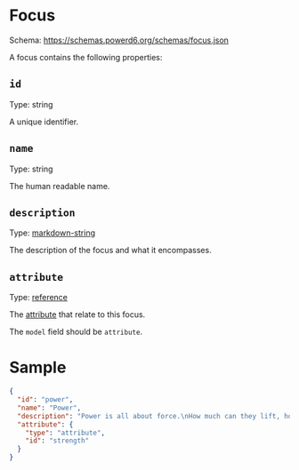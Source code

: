 # Focus

Schema: https://schemas.powerd6.org/schemas/focus.json

A focus contains the following properties:

## `id`

Type: string

A unique identifier.

## `name`

Type: string

The human readable name.

## `description`

Type: [markdown-string](markdown-string.md)

The description of the focus and what it encompasses.

## `attribute`

Type: [reference](reference.md)

The [attribute](attribute.md) that relate to this focus.

The `model` field should be `attribute`.

# Sample

```json
{
  "id": "power",
  "name": "Power",
  "description": "Power is all about force.\nHow much can they lift, how far they can throw and how much impulse they can put behind their movement are all related to power.",
  "attribute": {
    "type": "attribute",
    "id": "strength"
  }
}
```